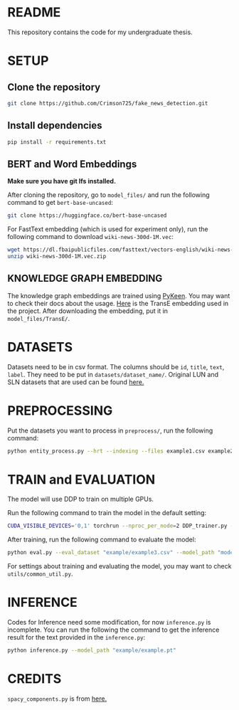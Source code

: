 # README
This repository contains the code for my undergraduate thesis.
# SETUP
## Clone the repository
```bash
git clone https://github.com/Crimson725/fake_news_detection.git
```
## Install dependencies
```bash
pip install -r requirements.txt
```
## BERT and Word Embeddings
**Make sure you have git lfs installed.**

After cloning the repository, go to `model_files/` and run the following command to get `bert-base-uncased`:
```bash
git clone https://huggingface.co/bert-base-uncased
```
For FastText embedding (which is used for experiment only), run the following command to download `wiki-news-300d-1M.vec`:
```bash
wget https://dl.fbaipublicfiles.com/fasttext/vectors-english/wiki-news-300d-1M.vec.zip
unzip wiki-news-300d-1M.vec.zip
```
## KNOWLEDGE GRAPH EMBEDDING
The knowledge graph embeddings are trained using [PyKeen](https://github.com/pykeen/pykeen). You may want to check their docs about the usage.
[Here](https://drive.google.com/file/d/1-5GuLDxXMVX8ZO4JXpQWZ_Tf_GwV_4AC/view?usp=sharing) is the TransE embedding used in the project.
After downloading the embedding, put it in `model_files/TransE/`.
# DATASETS
Datasets need to be in csv format. The columns should be `id`, `title`, `text`, `label`. They need to be put in `datasets/dataset_name/`.
Original LUN and SLN datasets that are used can be found [here.](https://drive.google.com/drive/folders/1XNVKQ_W6JQRUDam-nFkhtXAWmpNPYFVf?usp=sharing)
# PREPROCESSING
Put the datasets you want to process in `preprocess/`, run the following command:
```bash
python entity_process.py --hrt --indexing --files example1.csv example2.csv
```
# TRAIN and EVALUATION
The model will use DDP to train on multiple GPUs.

Run the following command to train the model in the default setting:
```bash
CUDA_VISIBLE_DEVICES='0,1' torchrun --nproc_per_node=2 DDP_trainer.py --dataset "example/example1.csv" --valid_dataset "example/example2.csv" --hrt --hrt_embedding --bert --epochs 10
```
After training, run the following command to evaluate the model:
```bash
python eval.py --eval_dataset "example/example3.csv" --model_path "model_files/DDP_trained_models/example/model.pt" --hrt --hrt_embedding --bert
```
For settings about training and evaluating the model, you may want to check `utils/common_util.py`.
# INFERENCE
Codes for Inference need some modification, for now `inference.py` is incomplete. You can run the following the command to get the inference result for the text provided in the `inference.py`:
```bash
python inference.py --model_path "example/example.pt"
```
# CREDITS
`spacy_components.py` is from [here.](https://github.com/Babelscape/rebel)